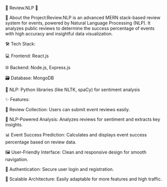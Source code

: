 🌟 Review.NLP 🌟

🚀 About the Project:Review.NLP is an advanced MERN stack-based review system for events, powered by Natural Language Processing (NLP). It analyzes public reviews to determine the success percentage of events with high accuracy and insightful data visualization.

🛠 Tech Stack:

💻 Frontend: React.js

🌐 Backend: Node.js, Express.js

🗃 Database: MongoDB

🧠 NLP: Python libraries (like NLTK, spaCy) for sentiment analysis

✨ Features:

📝 Review Collection: Users can submit event reviews easily.

🧠 NLP-Powered Analysis: Analyzes reviews for sentiment and extracts key insights.

📊 Event Success Prediction: Calculates and displays event success percentage based on review data.

🖼 User-Friendly Interface: Clean and responsive design for smooth navigation.

🔐 Authentication: Secure user login and registration.

🌱 Scalable Architecture: Easily adaptable for more features and high traffic.

